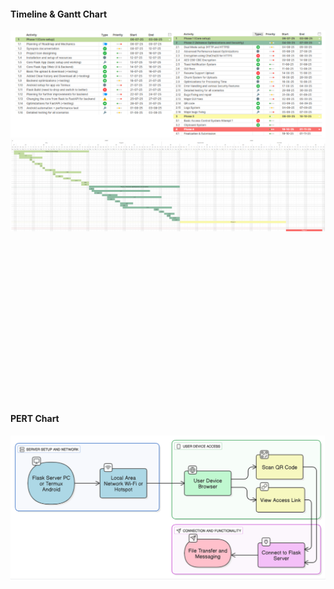 


#### **Timeline & Gantt Chart**
![image](.attachments/4ac4d5d6adf966caa3916d80bc42126ad555a3ac.png) 
![image](.attachments/a6aa1907cc71a1aa2f9a6b3899b51999b39dfc9f.png) 


 <br>
 <br>
 <br>
 <br>
 <br>
 <br>
 <br>
 <br>
 <br>
 <br>
 <br>
 <br>
 <br>
 <br>
 <br>
 
#### **PERT Chart**
![image](.attachments/bd948e576381a54656d80e42d37cda9b33445310.png) 


